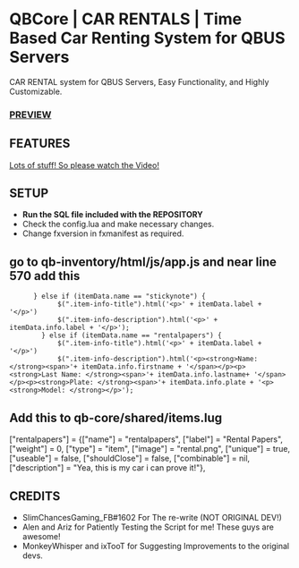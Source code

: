 # QBCore | CAR RENTALS | Time Based Car Renting System for QBUS Servers
CAR RENTAL system for QBUS Servers, Easy Functionality, and Highly Customizable. 


### [PREVIEW]([https://youtu.be/pki6ms0_Ods](https://youtu.be/swaYNDMAJmo))

## FEATURES 
[Lots of stuff! So please watch the Video!](https://youtu.be/swaYNDMAJmo)

## SETUP
- **Run the SQL file included with the REPOSITORY**
- Check the config.lua and make necessary changes. 
- Change fxversion in fxmanifest as required. 

## go to qb-inventory/html/js/app.js and near line 570 add this 
          } else if (itemData.name == "stickynote") {
                $(".item-info-title").html('<p>' + itemData.label + '</p>')
                $(".item-info-description").html('<p>' + itemData.info.label + '</p>');
            } else if (itemData.name == "rentalpapers") {
                $(".item-info-title").html('<p>' + itemData.label + '</p>')
                $(".item-info-description").html('<p><strong>Name: </strong><span>'+ itemData.info.firstname + '</span></p><p><strong>Last Name: </strong><span>'+ itemData.info.lastname+ '</span></p><p><strong>Plate: </strong><span>'+ itemData.info.plate + '<p><strong>Model: </strong></p>');

## Add this to qb-core/shared/items.lug
["rentalpapers"]				 = {["name"] = "rentalpapers", 					["label"] = "Rental Papers", 			["weight"] = 0, 		["type"] = "item", 		["image"] = "rental.png", 		["unique"] = true, 		["useable"] = false, 	["shouldClose"] = false, 	["combinable"] = nil, 	["description"] = "Yea, this is my car i can prove it!"},
## CREDITS
- SlimChancesGaming_FB#1602 For The re-write (NOT ORIGINAL DEV!)
- Alen and Ariz for Patiently Testing the Script for me! These guys are awesome!
- MonkeyWhisper and ixTooT for Suggesting Improvements to the original devs. 




